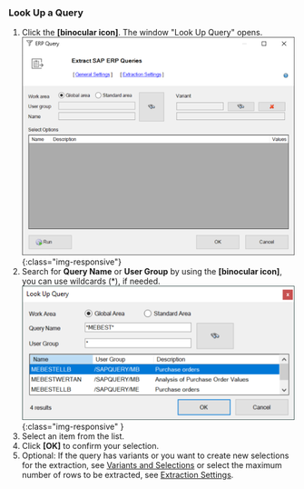 
### Look Up a Query

1. Click the **[binocular icon]**. The window "Look Up Query" opens.
![SAPQuery-01](/img/content/SAPQuery-01.png){:class="img-responsive"}
2. Search for **Query Name** or **User Group** by using the **[binocular icon]**, you can use wildcards (*), if needed.
![Query-Search](/img/content/Query-Search.png){:class="img-responsive" }
3. Select an item from the list. 
4. Click **[OK]** to confirm your selection.
5. Optional: If the query has variants or you want to create new selections for the extraction, see [Variants and Selections](./variant-selections) or select the maximum number of rows to be extracted, see [Extraction Settings](./extraction-settings).

